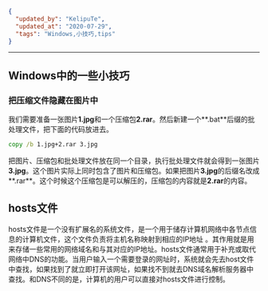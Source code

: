 ```json
{
  "updated_by": "KelipuTe",
  "updated_at": "2020-07-29",
  "tags": "Windows,小技巧,tips"
}
```

---

## Windows中的一些小技巧

### 把压缩文件隐藏在图片中

我们需要准备一张图片**1.jpg**和一个压缩包**2.rar**。然后新建一个**.bat**后缀的批处理文件，把下面的代码放进去。

```bat
copy /b 1.jpg+2.rar 3.jpg
```

把图片、压缩包和批处理文件放在同一个目录，执行批处理文件就会得到一张图片**3.jpg**。这个图片实际上同时包含了图片和压缩包。如果把图片**3.jpg**的后缀名改成**.rar**。这个时候这个压缩包是可以解压的，压缩包的内容就是**2.rar**的内容。

## hosts文件

hosts文件是一个没有扩展名的系统文件，是一个用于储存计算机网络中各节点信息的计算机文件，这个文件负责将主机名称映射到相应的IP地址 。其作用就是用来存储一些常用的网络域名和与其对应的IP地址。hosts文件通常用于补充或取代网络中DNS的功能。当用户输入一个需要登录的网址时，系统就会先去host文件中查找，如果找到了就立即打开该网址，如果找不到就去DNS域名解析服务器中查找。和DNS不同的是，计算机的用户可以直接对hosts文件进行控制。